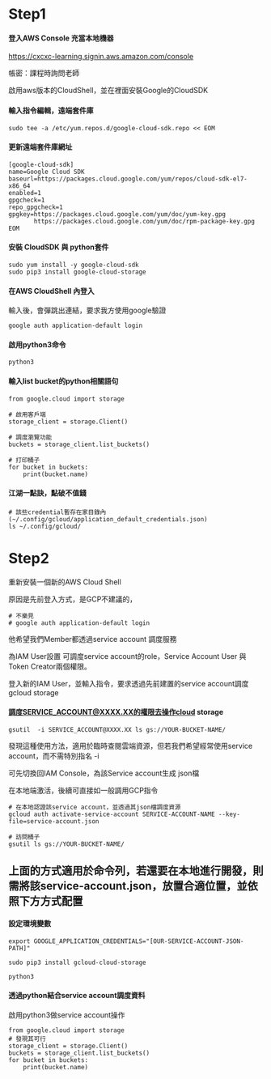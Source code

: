 # Step1

#### 登入AWS Console 充當本地機器

https://cxcxc-learning.signin.aws.amazon.com/console

帳密：課程時詢問老師

啟用aws版本的CloudShell，並在裡面安裝Google的CloudSDK

#### 輸入指令編輯，遠端套件庫
```
sudo tee -a /etc/yum.repos.d/google-cloud-sdk.repo << EOM

```

#### 更新遠端套件庫網址
```
[google-cloud-sdk]
name=Google Cloud SDK
baseurl=https://packages.cloud.google.com/yum/repos/cloud-sdk-el7-x86_64
enabled=1
gpgcheck=1
repo_gpgcheck=1
gpgkey=https://packages.cloud.google.com/yum/doc/yum-key.gpg
       https://packages.cloud.google.com/yum/doc/rpm-package-key.gpg
EOM
```

#### 安裝  CloudSDK 與 python套件
```
sudo yum install -y google-cloud-sdk
sudo pip3 install google-cloud-storage
```

#### 在AWS CloudShell 內登入
輸入後，會彈跳出連結，要求我方使用google驗證
```
google auth application-default login
```

#### 啟用python3命令
```
python3
```

#### 輸入list bucket的python相關語句

```
from google.cloud import storage

# 啟用客戶端
storage_client = storage.Client()

# 調度瀏覽功能
buckets = storage_client.list_buckets()

# 打印桶子
for bucket in buckets:
    print(bucket.name)

```

#### 江湖一點訣，點破不值錢
```
# 該些credential暫存在家目錄內 (~/.config/gcloud/application_default_credentials.json)
ls ~/.config/gcloud/

```




# Step2

重新安裝一個新的AWS Cloud Shell

原因是先前登入方式，是GCP不建議的，
```
# 不樂見
# google auth application-default login
```

他希望我們Member都透過service account 調度服務

為IAM User設置 可調度service account的role，Service Account User 與 Token Creator兩個權限。

登入新的IAM User，並輸入指令，要求透過先前建置的service account調度gcloud storage

#### 調度SERVICE_ACCOUNT@XXXX.XX的權限去操作cloud storage
```
gsutil  -i SERVICE_ACCOUNT@XXXX.XX ls gs://YOUR-BUCKET-NAME/
```

發現這種使用方法，適用於臨時查閱雲端資源，但若我們希望經常使用service account，而不需特別指名 -i

可先切換回IAM Console，為該Service account生成 json檔

在本地端激活，後續可直接如一般調用GCP指令
```
# 在本地認證該service account，並透過其json檔調度資源
gcloud auth activate-service-account SERVICE-ACCOUNT-NAME --key-file=service-account.json

# 訪問桶子
gsutil ls gs://YOUR-BUCKET-NAME/
```

## 上面的方式適用於命令列，若還要在本地進行開發，則需將該service-account.json，放置合適位置，並依照下方方式配置

#### 設定環境變數
```
export GOOGLE_APPLICATION_CREDENTIALS="[OUR-SERVICE-ACCOUNT-JSON-PATH]"

sudo pip3 install gcloud-cloud-storage

python3
```

#### 透過python結合service account調度資料
啟用python3做service account操作
```
from google.cloud import storage
# 發現其可行
storage_client = storage.Client()
buckets = storage_client.list_buckets()
for bucket in buckets:
    print(bucket.name)
```